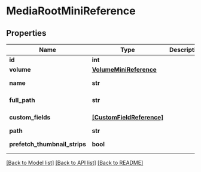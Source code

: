 # MediaRootMiniReference


## Properties

Name | Type | Description | Notes
------------ | ------------- | ------------- | -------------
**id** | **int** |  | 
**volume** | [**VolumeMiniReference**](VolumeMiniReference.md) |  | 
**name** | **str** |  | [optional] [readonly] 
**full_path** | **str** |  | [optional] [readonly] 
**custom_fields** | [**[CustomFieldReference]**](CustomFieldReference.md) |  | [optional] [readonly] 
**path** | **str** |  | [optional] 
**prefetch_thumbnail_strips** | **bool** |  | [optional] [readonly] 

[[Back to Model list]](../#documentation-for-models) [[Back to API list]](../#documentation-for-api-endpoints) [[Back to README]](../)


